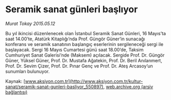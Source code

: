 # Seramik sanat günleri başlıyor

*Murat Tokay 2015.05.12*

<div class="pNewsDetailMainContent" itemprop="articleBody">
 <p>
  Bu yıl ikincisi düzenlenecek olan İstanbul Seramik Sanat Günleri, 16 Mayıs’ta saat 14.00’te, Atatürk Kitaplığı’nda Prof. Güngör Güner’in sunacağı konferans ve seramik sanatının başlangıç eserlerinin sergileneceği sergi ile başlayacak. Sergi 16 Mayıs Cumartesi günü saat 18.00’de, Taksim Cumhuriyet Sanat Galerisi’nde (Maksem) açılacak. Sergide Prof. Dr. Güngör Güner, Yüksel Güner, Prof. Dr. Mustafa Ağatekin, Prof. Dr. Beril Anılanmert, Prof. Dr. Sevim Çizer, Prof. Dr. Pınar Genç ve Prof. Dr. Ateş Arcasoy’un sunumları bulunuyor.
 </p>
</div>


Kaynak: [www.aksiyon.com.tr](http://www.aksiyon.com.tr/kultur-sanat/seramik-sanat-gunleri-basliyor_550897), [web.archive.org (arşiv bağlantısı)](http://web.archive.org/web/20150813195246/http://www.aksiyon.com.tr/kultur-sanat/seramik-sanat-gunleri-basliyor_550897)
